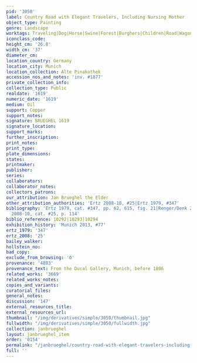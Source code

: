```yaml
---
pid: '3050'
label: Country Road with Elegant Travelers, Including Nursing Mother
object_type: Painting
genre: Landscape
worktags: Traveling|Dog|Horse|Swine|Forest|Burghers|Children|Road|Wagon
iconclass_code:
height_cm: '26.8'
width_cm: '37'
diameter_cm:
location_country: Germany
location_city: Munich
location_collection: Alte Pinakothek
accession_nos_and_notes: 'inv. #1877'
private_collection_info:
collection_type: Public
realdate: '1619'
numeric_date: '1619'
medium: Oil
support: Copper
support_notes:
signature: BRUEGHEL 1619
signature_location:
support_marks:
further_inscription:
print_notes:
print_type:
plate_dimensions:
states:
printmaker:
publisher:
series:
collaborators:
collaborator_notes:
collectors_patrons:
our_attribution: Jan Brueghel the Elder
other_attribution_authorities: 'Ertz 2008-10, #25|Ertz 1979, #347'
bibliography: 'Ertz 1979, cat. #347, pp. 62, 615, fig. 21|Renger/Denk 2002, p. 112|Ertz
  2008-10, cat. #25, p. 114'
biblio_reference: 10292|10293|10294
exhibition_history: 'Munich 2013, #77'
ertz_1979: '347'
ertz_2008: '25'
bailey_walker:
hollstein_no:
bad_copy:
exclude_from_browsing: '0'
provenance: '4883'
provenance_text: From the Ducal Gallery, Munich, before 1806
related_works: '3669'
related_works_notes:
copies_and_variants:
curatorial_files:
general_notes:
discussion: '147'
external_resources_title:
external_resources_url:
thumbnail: "/img/derivatives/simple/3050/thumbnail.jpg"
fullwidth: "/img/derivatives/simple/3050/fullwidth.jpg"
collection: janbrueghel
layout: janbrueghel_item
order: '0154'
permalink: "/janbrueghel/country-road-with-elegant-travelers-including-nursing-mother"
full: ''
---
```

